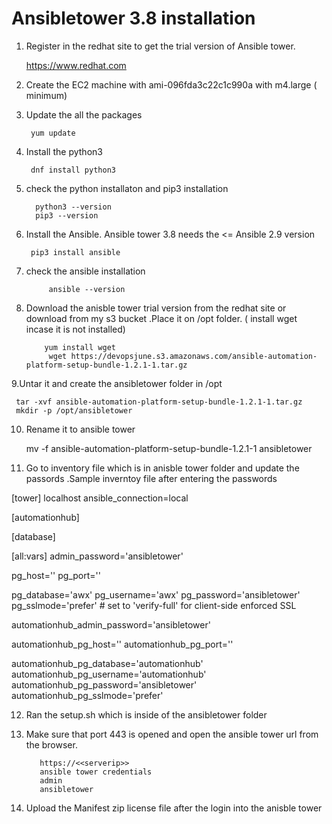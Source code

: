 # Ansibletower 3.8 installation 

1. Register in the redhat site to get the trial version of Ansible tower.

     https://www.redhat.com

2. Create the EC2 machine with ami-096fda3c22c1c990a with m4.large ( minimum)

3. Update the all the packages

        yum update
 
4.  Install the python3

         dnf install python3
  
5. check the python installaton and pip3 installation 
 
         python3 --version
         pip3 --version
 
6. Install the Ansible. Ansible tower 3.8 needs the <=  Ansible 2.9 version
 
        pip3 install ansible
 
7. check the ansible installation
 
            ansible --version
   
8. Download the anisble tower trial version from the redhat site or download from my s3 bucket .Place it on  /opt folder. ( install wget incase it is not installed)
 
           yum install wget
            wget https://devopsjune.s3.amazonaws.com/ansible-automation-platform-setup-bundle-1.2.1-1.tar.gz
 
 
9.Untar it and create the ansibletower folder in /opt
  
     tar -xvf ansible-automation-platform-setup-bundle-1.2.1-1.tar.gz
     mkdir -p /opt/ansibletower
  
10. Rename it to ansible tower
  
       mv -f ansible-automation-platform-setup-bundle-1.2.1-1 ansibletower
  
11. Go to inventory file which is in anisble tower folder and update the passords .Sample inverntoy file after entering the passwords
  
  [tower]
localhost ansible_connection=local

[automationhub]

[database]

[all:vars]
admin_password='ansibletower'

pg_host=''
pg_port=''

pg_database='awx'
pg_username='awx'
pg_password='ansibletower'
pg_sslmode='prefer'  # set to 'verify-full' for client-side enforced SSL


automationhub_admin_password='ansibletower'

automationhub_pg_host=''
automationhub_pg_port=''

automationhub_pg_database='automationhub'
automationhub_pg_username='automationhub'
automationhub_pg_password='ansibletower'
automationhub_pg_sslmode='prefer'

 
12. Ran the setup.sh which is inside of the ansibletower folder 
 
13. Make sure that port 443 is opened and open the ansible tower url from the browser.
 
           https://<<serverip>>
           ansible tower credentials
           admin
           ansibletower
     
14. Upload the Manifest zip license file after the login into the anisble tower     
 
 
  
 
    
